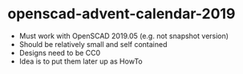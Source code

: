 # openscad-advent-calendar-2019

* Must work with OpenSCAD 2019.05 (e.g. not snapshot version)
* Should be relatively small and self contained
* Designs need to be CC0
* Idea is to put them later up as HowTo
